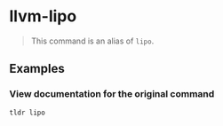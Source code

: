 # llvm-lipo

> This command is an alias of `lipo`.

## Examples

### View documentation for the original command

```bash
tldr lipo
```
